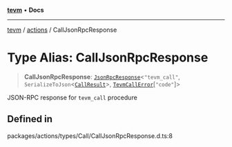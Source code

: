 [**tevm**](../../README.md) • **Docs**

***

[tevm](../../modules.md) / [actions](../README.md) / CallJsonRpcResponse

# Type Alias: CallJsonRpcResponse

> **CallJsonRpcResponse**: [`JsonRpcResponse`](../../index/type-aliases/JsonRpcResponse.md)\<`"tevm_call"`, `SerializeToJson`\<[`CallResult`](../../index/type-aliases/CallResult.md)\>, [`TevmCallError`](../../index/type-aliases/TevmCallError.md)\[`"code"`\]\>

JSON-RPC response for `tevm_call` procedure

## Defined in

packages/actions/types/Call/CallJsonRpcResponse.d.ts:8
